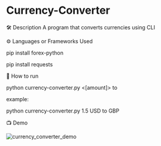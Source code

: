 # Currency-Converter

🛠️ Description
A program that converts currencies using CLI


⚙️ Languages or Frameworks Used

pip install forex-python

pip install requests


🌟 How to run

python currency-converter.py <[amount]> <BASE> to <DESTINATION>


example:


python currency-converter.py 1.5 USD to GBP


📺 Demo


![currency_converter_demo](https://github.com/Adhi9393/Currency-Converter/assets/151954414/3f7787b6-61cd-4a41-b610-ff5cddfa7ed1)

